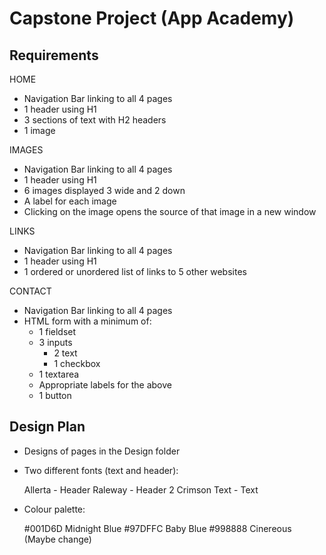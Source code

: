# Capstone Project (App Academy)

## Requirements
HOME
- Navigation Bar linking to all 4 pages
- 1 header using H1
- 3 sections of text with H2 headers
- 1 image

IMAGES
- Navigation Bar linking to all 4 pages
- 1 header using H1
- 6 images displayed 3 wide and 2 down
- A label for each image
- Clicking on the image opens the source of that image in a new window

LINKS
- Navigation Bar linking to all 4 pages
- 1 header using H1
- 1 ordered or unordered list of links to 5 other websites

CONTACT
- Navigation Bar linking to all 4 pages
- HTML form with a minimum of:
    - 1 fieldset
    - 3 inputs
        - 2 text
        - 1 checkbox
    - 1 textarea
    - Appropriate labels for the above
    - 1 button

## Design Plan

- Designs of pages in the Design folder

- Two different fonts (text and header):

    Allerta - Header
    Raleway - Header 2
    Crimson Text - Text

- Colour palette:

    #001D6D Midnight Blue
    #97DFFC Baby Blue
    #998888 Cinereous (Maybe change)
